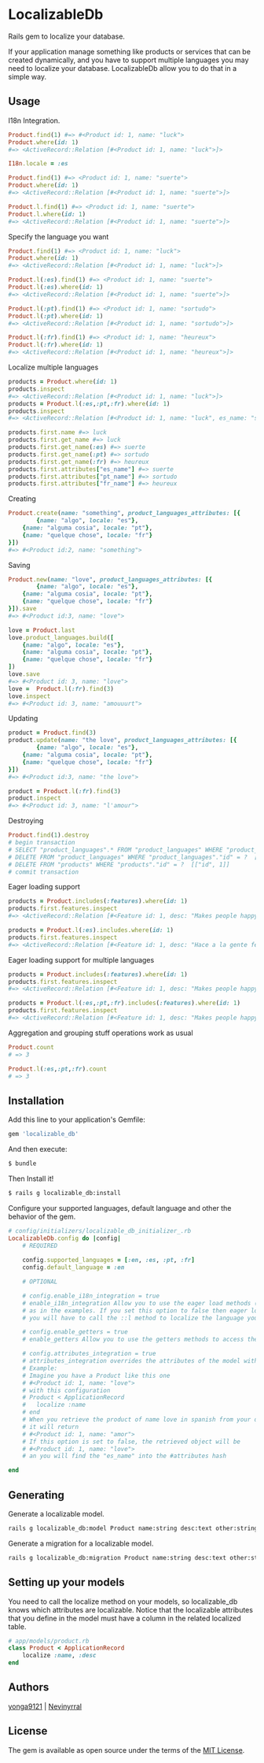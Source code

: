 # LocalizableDb
Rails gem to localize your database.

If your application manage something like products or services that can be created dynamically, and you have to support multiple languages you may need to localize your database. LocalizableDb allow you to do that in a simple way.

## Usage

I18n Integration.
````ruby
Product.find(1) #=> #<Product id: 1, name: "luck">
Product.where(id: 1)
#=> <ActiveRecord::Relation [#<Product id: 1, name: "luck">]>

I18n.locale = :es

Product.find(1) #=> <Product id: 1, name: "suerte">
Product.where(id: 1)
#=> <ActiveRecord::Relation [#<Product id: 1, name: "suerte">]>

Product.l.find(1) #=> <Product id: 1, name: "suerte">
Product.l.where(id: 1)
#=> <ActiveRecord::Relation [#<Product id: 1, name: "suerte">]>

````
Specify the language you want

````ruby
Product.find(1) #=> <Product id: 1, name: "luck">
Product.where(id: 1)
#=> <ActiveRecord::Relation [#<Product id: 1, name: "luck">]>

Product.l(:es).find(1) #=> <Product id: 1, name: "suerte">
Product.l(:es).where(id: 1)
#=> <ActiveRecord::Relation [#<Product id: 1, name: "suerte">]>

Product.l(:pt).find(1) #=> <Product id: 1, name: "sortudo">
Product.l(:pt).where(id: 1)
#=> <ActiveRecord::Relation [#<Product id: 1, name: "sortudo">]>

Product.l(:fr).find(1) #=> <Product id: 1, name: "heureux">
Product.l(:fr).where(id: 1)
#=> <ActiveRecord::Relation [#<Product id: 1, name: "heureux">]>
````
Localize multiple languages
````ruby
products = Product.where(id: 1)
products.inspect
#=> <ActiveRecord::Relation [#<Product id: 1, name: "luck">]>
products = Product.l(:es,:pt,:fr).where(id: 1)
products.inspect
#=> <ActiveRecord::Relation [#<Product id: 1, name: "luck", es_name: "suerte", pt_name: "sortudo", fr_name: "heureux">]>

products.first.name #=> luck
products.first.get_name #=> luck
products.first.get_name(:es) #=> suerte
products.first.get_name(:pt) #=> sortudo
products.first.get_name(:fr) #=> heureux
products.first.attributes["es_name"] #=> suerte
products.first.attributes["pt_name"] #=> sortudo
products.first.attributes["fr_name"] #=> heureux
````
Creating
````ruby
Product.create(name: "something", product_languages_attributes: [{
		{name: "algo", locale: "es"},
    {name: "alguma cosia", locale: "pt"},
    {name: "quelque chose", locale: "fr"}
}])
#=> #<Product id:2, name: "something">
````
Saving
````ruby
Product.new(name: "love", product_languages_attributes: [{
		{name: "algo", locale: "es"},
    {name: "alguma cosia", locale: "pt"},
    {name: "quelque chose", locale: "fr"}
}]).save
#=> #<Product id:3, name: "love">

love = Product.last
love.product_languages.build([
	{name: "algo", locale: "es"},
	{name: "alguma cosia", locale: "pt"},
	{name: "quelque chose", locale: "fr"}
])
love.save
#=> #<Product id: 3, name: "love">
love =  Product.l(:fr).find(3)
love.inspect
#=> #<Product id: 3, name: "amouuurt">
````
Updating
````ruby
product = Product.find(3)
product.update(name: "the love", product_languages_attributes: [{
		{name: "algo", locale: "es"},
    {name: "alguma cosia", locale: "pt"},
    {name: "quelque chose", locale: "fr"}
}])
#=> #<Product id:3, name: "the love">

product = Product.l(:fr).find(3)
product.inspect
#=> #<Product id: 3, name: "l'amour">
````
Destroying
````ruby
Product.find(1).destroy
# begin transaction
# SELECT "product_languages".* FROM "product_languages" WHERE "product_languages"."localizable_object_id" = ?  [["localizable_object_id", 1]]
# DELETE FROM "product_languages" WHERE "product_languages"."id" = ?  [["id", 1]]
# DELETE FROM "products" WHERE "products"."id" = ?  [["id", 1]]
# commit transaction
````
Eager loading support
````ruby
products = Product.includes(:features).where(id: 1)
products.first.features.inspect
#=> <ActiveRecord::Relation [#<Feature id: 1, desc: "Makes people happy">]>

products = Product.l(:es).includes.where(id: 1)
products.first.features.inspect
#=> <ActiveRecord::Relation [#<Feature id: 1, desc: "Hace a la gente feliz">]>
````
Eager loading support for multiple languages
````ruby
products = Product.includes(:features).where(id: 1)
products.first.features.inspect
#=> <ActiveRecord::Relation [#<Feature id: 1, desc: "Makes people happy">]>

products = Product.l(:es,:pt,:fr).includes(:features).where(id: 1)
products.first.features.inspect
#=> <ActiveRecord::Relation [#<Feature id: 1, desc: "Makes people happy", es_desc: "Hace a la gente feliz", pt_desc: "Faz as pessoas felizes", fr_desc: "Rend les gens heureux">]>
````
Aggregation and grouping stuff operations work as usual
````ruby
Product.count
# => 3

Product.l(:es,:pt,:fr).count
# => 3
````
## Installation
Add this line to your application's Gemfile:
```ruby
gem 'localizable_db'
```

And then execute:
```bash
$ bundle
```

Then Install it!
````bash
$ rails g localizable_db:install
````

Configure your supported languages, default language and other the behavior of the gem.
````ruby
# config/initializers/localizable_db_initializer_.rb
LocalizableDb.config do |config|
	# REQUIRED
	
	config.supported_languages = [:en, :es, :pt, :fr]
	config.default_language = :en

	# OPTIONAL

	# config.enable_i18n_integration = true
	# enable_i18n_integration Allow you to use the eager load methods (includes, preload and eager_load)
	# as in the examples. If you set this option to false then eager load methods will not work and
	# you will have to call the ::l method to localize the language you want.

	# config.enable_getters = true
	# enable_getters Allow you to use the getters methods to access the localized attributes.

	# config.attributes_integration = true
	# attributes_integration overrides the attributes of the model with the localized attributes.
	# Example:
	# Imagine you have a Product like this one
	# #<Product id: 1, name: "love">
	# with this configuration
	# Product < ApplicationRecord
	# 	localize :name
	# end
	# When you retrieve the product of name love in spanish from your database, and this option is set to true
	# it will return
	# #<Product id: 1, name: "amor">
	# If this option is set to false, the retrieved object will be
	# #<Product id: 1, name: "love">
	# an you will find the "es_name" into the #attributes hash

end
````

## Generating
Generate a localizable model.
````bash
rails g localizable_db:model Product name:string desc:text other:string
````

Generate a migration for a localizable model.
````bash
rails g localizable_db:migration Product name:string desc:text other:string
````


## Setting up your models
You need to call the localize method on your models, so localizable_db knows which attributes are localizable. Notice that the localizable attributes that you define in the model must have a column in the related localized table.

````ruby
# app/models/product.rb
class Product < ApplicationRecord
	localize :name, :desc
end
````

## Authors
[yonga9121](https://github.com/yonga9121) |
[Nevinyrral](http://github.com/Nevinyrral)


## License
The gem is available as open source under the terms of the [MIT License](http://opensource.org/licenses/MIT).
